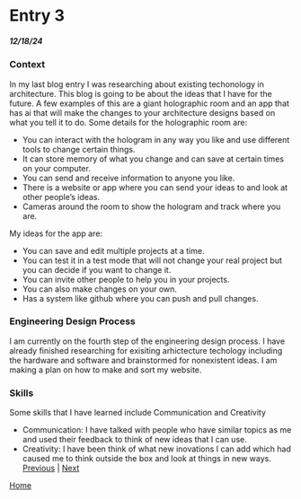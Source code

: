 # Entry 3
##### 12/18/24

### Context

In my last blog entry I was researching about existing techonology in architecture. This blog is going to be about the ideas that I have for the future. A few examples of this are a giant holographic room and an app that has ai that will make the changes to your architecture designs based on what you tell it to do. Some details for the holographic room are:

* You can interact with the hologram in any way you like and use different tools to change certain things.
* It can store memory of what you change and can save at certain times on your computer.
* You can send and receive information to anyone you like.
* There is a website or app where you can send your ideas to and look at other people’s ideas.
* Cameras around the room to show the hologram and track where you are.

My ideas for the app are:

* You can save and edit multiple projects at a time.
* You can test it in a test mode that will not change your real project but you can decide if you want to change it.
* You can invite other people to help you in your projects.
* You can also make changes on your own.
* Has a system like github where you can push and pull changes.

### Engineering Design Process

I am currently on the fourth step of the engineering design process. I have already finished researching for exisiting arhictecture techology including the hardware and software and brainstormed for nonexistent ideas. I am making a plan on how to make and sort my website.

### Skills

Some skills that I have learned include Communication and Creativity

* Communication: I have talked with people who have similar topics as me and used their feedback to think of new ideas that I can use.
* Creativity: I have been think of what new inovations I can add which had caused me to think outside the box and look at things in new ways.
[Previous](entry02.md) | [Next](entry04.md)

[Home](../README.md)
